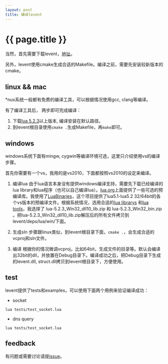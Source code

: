 ```yaml
---
layout: post
title: 编译levent
---
```


{{ page.title }}
================
当然，首先需要下载levent，[地址](https://github.com/xjdrew/levent)。

另外，levent使用cmake生成合适的Makefile。编译之前，需要先安装较新版本的cmake。

linux && mac
-------------
*nux系统一般都有免费的编译工具，可以根据情况使用gcc, clang等编译。

有了编译工具后， 两步即可完成编译：

1. 下载[lua 5.2.3](http://www.lua.org/ftp/lua-5.2.3.tar.gz)以上版本, 编译安装在默认路径。
2. 到levent根目录使用```cmake .```生成Makefile，再```make```即可。


windows
-------
windows系统下面有mingw, cygwin等编译环境可选，这里只介绍使用vs的编译步骤。

首先你需要有一个vs，我用的是vs2010，下面都按照vs2010的设定来编译。

1. 编译lua
由于lua语言本身没有提供windows编译支持，需要先下载已经编译的lua library和lua程序（也可以自己编译lua）。[lua.org](http://lua-users.org/wiki/LuaBinaries)上面提供了一些可选的预编译库。我使用了[LuaBinaries](http://luabinaries.sourceforge.net/)，这个项目提供了lua5.1-lua5.2 32/64bit的各个vs版本的预编译文件。根据系统情况，选用合适的[lua librarys](http://sourceforge.net/projects/luabinaries/files/5.2.3/Windows%20Libraries/Dynamic/) 和[lua tools](http://sourceforge.net/projects/luabinaries/files/5.2.3/Tools%20Executables/)，我选择了 lua-5.2.3_Win32_dll10_lib.zip 和 lua-5.2.3_Win32_bin.zip 。把lua-5.2.3_Win32_dll10_lib.zip解压后的所有文件拷贝到levent/deps/lua/win/下面。

2. 生成sln
步骤跟linux类似，到levent根目录下面，```cmake .```，会生成合适的vcproj和sln文件。

3. 编译
根据你的情况微调vcproj，比如64bit，生成文件的目录等。默认会编译出32bit的dll，并放置在Debug目录下。编译成功之后，把Debug目录下生成的levent.dll, struct.dll拷贝到levent根目录下，方便使用。

test
-----
levent提供了tests和examples，可以使用下面两个用例来验证编译成功：

* socket

```
lua tests/test_socket.lua
```

* dns query

```
lua tests/test_socket.lua
```

feedback
---------
有问题或需要讨论请提[issue](https://github.com/xjdrew/levent/issues)。

